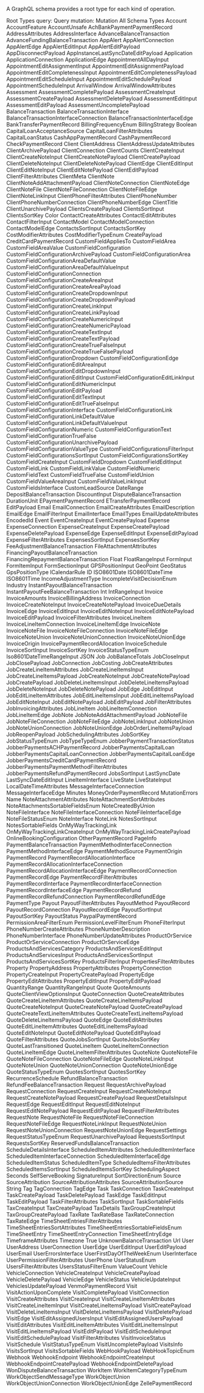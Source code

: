 A GraphQL schema provides a root type for each kind of operation.

Root Types
query: Query
mutation: Mutation
All Schema Types
Account
AccountFeature
AccountUnsafe
AchBankPaymentPaymentRecord
AddressAttributes
AddressInterface
AdvanceBalanceTransaction
AdvanceFundingBalanceTransaction
AppAlert
AppAlertConnection
AppAlertEdge
AppAlertEditInput
AppAlertEditPayload
AppDisconnectPayload
AppInstanceLastSyncDateEditPayload
Application
ApplicationConnection
ApplicationEdge
AppointmentAllDayInput
AppointmentEditAssignmentInput
AppointmentEditAssignmentPayload
AppointmentEditCompletenessInput
AppointmentEditCompletenessPayload
AppointmentEditScheduleInput
AppointmentEditSchedulePayload
AppointmentScheduleInput
ArrivalWindow
ArrivalWindowAttributes
Assessment
AssessmentCompletePayload
AssessmentCreateInput
AssessmentCreatePayload
AssessmentDeletePayload
AssessmentEditInput
AssessmentEditPayload
AssessmentUncompletePayload
BalanceTransaction
BalanceTransactionInterface
BalanceTransactionInterfaceConnection
BalanceTransactionInterfaceEdge
BankTransferPaymentRecord
BillingFrequencyEnum
BillingStrategy
Boolean
CapitalLoanAcceptanceSource
CapitalLoanFilterAttributes
CapitalLoanStatus
CashAppPaymentRecord
CashPaymentRecord
CheckPaymentRecord
Client
ClientAddress
ClientAddressUpdateAttributes
ClientArchivePayload
ClientConnection
ClientCounts
ClientCreateInput
ClientCreateNoteInput
ClientCreateNotePayload
ClientCreatePayload
ClientDeleteNoteInput
ClientDeleteNotePayload
ClientEdge
ClientEditInput
ClientEditNoteInput
ClientEditNotePayload
ClientEditPayload
ClientFilterAttributes
ClientMeta
ClientNote
ClientNoteAddAttachmentPayload
ClientNoteConnection
ClientNoteEdge
ClientNoteFile
ClientNoteFileConnection
ClientNoteFileEdge
ClientNoteLinkInput
ClientPhoneFilterAttributes
ClientPhoneNumber
ClientPhoneNumberConnection
ClientPhoneNumberEdge
ClientTitle
ClientUnarchivePayload
ClientsCreatePayload
ClientsSortInput
ClientsSortKey
Color
ContactCreateAttributes
ContactEditAttributes
ContactFilterInput
ContactModel
ContactModelConnection
ContactModelEdge
ContactsSortInput
ContactsSortKey
CostModifierAttributes
CostModifierTypeEnum
CreatePayload
CreditCardPaymentRecord
CustomFieldAppliesTo
CustomFieldArea
CustomFieldAreaValue
CustomFieldConfiguration
CustomFieldConfigurationArchivePayload
CustomFieldConfigurationArea
CustomFieldConfigurationAreaDefaultValue
CustomFieldConfigurationAreaDefaultValueInput
CustomFieldConfigurationConnection
CustomFieldConfigurationCreateAreaInput
CustomFieldConfigurationCreateAreaPayload
CustomFieldConfigurationCreateDropdownInput
CustomFieldConfigurationCreateDropdownPayload
CustomFieldConfigurationCreateLinkInput
CustomFieldConfigurationCreateLinkPayload
CustomFieldConfigurationCreateNumericInput
CustomFieldConfigurationCreateNumericPayload
CustomFieldConfigurationCreateTextInput
CustomFieldConfigurationCreateTextPayload
CustomFieldConfigurationCreateTrueFalseInput
CustomFieldConfigurationCreateTrueFalsePayload
CustomFieldConfigurationDropdown
CustomFieldConfigurationEdge
CustomFieldConfigurationEditAreaInput
CustomFieldConfigurationEditDropdownInput
CustomFieldConfigurationEditInput
CustomFieldConfigurationEditLinkInput
CustomFieldConfigurationEditNumericInput
CustomFieldConfigurationEditPayload
CustomFieldConfigurationEditTextInput
CustomFieldConfigurationEditTrueFalseInput
CustomFieldConfigurationInterface
CustomFieldConfigurationLink
CustomFieldConfigurationLinkDefaultValue
CustomFieldConfigurationLinkDefaultValueInput
CustomFieldConfigurationNumeric
CustomFieldConfigurationText
CustomFieldConfigurationTrueFalse
CustomFieldConfigurationUnarchivePayload
CustomFieldConfigurationValueType
CustomFieldConfigurationsFilterInput
CustomFieldConfigurationsSortInput
CustomFieldConfigurationsSortKey
CustomFieldCreateInput
CustomFieldDropdown
CustomFieldEditInput
CustomFieldLink
CustomFieldLinkValue
CustomFieldNumeric
CustomFieldText
CustomFieldTrueFalse
CustomFieldUnion
CustomFieldValueAreaInput
CustomFieldValueLinkInput
CustomFieldsInterface
CustomLeadSource
DateRange
DepositBalanceTransaction
DiscountInput
DisputeBalanceTransaction
DurationUnit
EPaymentPaymentRecord
ETransferPaymentRecord
EditPayload
Email
EmailConnection
EmailCreateAttributes
EmailDescription
EmailEdge
EmailFilterInput
EmailInterface
EmailTypes
EmailUpdateAttributes
EncodedId
Event
EventCreateInput
EventCreatePayload
Expense
ExpenseConnection
ExpenseCreateInput
ExpenseCreatePayload
ExpenseDeletePayload
ExpenseEdge
ExpenseEditInput
ExpenseEditPayload
ExpenseFilterAttributes
ExpensesSortInput
ExpensesSortKey
FeeAdjustmentBalanceTransaction
FileAttachmentAttributes
FinancingPayoutBalanceTransaction
FinancingRepaymentBalanceTransaction
Float
FloatRangeInput
FormInput
FormItemInput
FormSectionInput
GPSPositionInput
GeoPoint
GeoStatus
GpsPositionType
ICalendarRule
ID
ISO8601Date
ISO8601DateTime
ISO8601Time
IncomeAdjustmentType
IncompleteVisitDecisionEnum
Industry
InstantPayoutBalanceTransaction
InstantPayoutFeeBalanceTransaction
Int
IntRangeInput
Invoice
InvoiceAmounts
InvoiceBillingAddress
InvoiceConnection
InvoiceCreateNoteInput
InvoiceCreateNotePayload
InvoiceDueDetails
InvoiceEdge
InvoiceEditInput
InvoiceEditNoteInput
InvoiceEditNotePayload
InvoiceEditPayload
InvoiceFilterAttributes
InvoiceLineItem
InvoiceLineItemConnection
InvoiceLineItemEdge
InvoiceNote
InvoiceNoteFile
InvoiceNoteFileConnection
InvoiceNoteFileEdge
InvoiceNoteUnion
InvoiceNoteUnionConnection
InvoiceNoteUnionEdge
InvoiceOrigin
InvoicePaymentRecordAllocation
InvoiceSchedule
InvoiceSortInput
InvoiceSortKey
InvoiceStatusTypeEnum
Iso8601DateTimeRangeInput
JSON
Job
JobBalanceTotals
JobCloseInput
JobClosePayload
JobConnection
JobCosting
JobCreateAttributes
JobCreateLineItemAttributes
JobCreateLineItemsInput
JobCreateLineItemsPayload
JobCreateNoteInput
JobCreateNotePayload
JobCreatePayload
JobDeleteLineItemsInput
JobDeleteLineItemsPayload
JobDeleteNoteInput
JobDeleteNotePayload
JobEdge
JobEditInput
JobEditLineItemAttributes
JobEditLineItemsInput
JobEditLineItemsPayload
JobEditNoteInput
JobEditNotePayload
JobEditPayload
JobFilterAttributes
JobInvoicingAttributes
JobLineItem
JobLineItemConnection
JobLineItemEdge
JobNote
JobNoteAddAttachmentPayload
JobNoteFile
JobNoteFileConnection
JobNoteFileEdge
JobNoteLinkInput
JobNoteUnion
JobNoteUnionConnection
JobNoteUnionEdge
JobOrderLineItemsPayload
JobReopenPayload
JobSchedulingAttributes
JobSortKey
JobStatusTypeEnum
JobTypeTypeEnum
JobberPaymentTransactionStatus
JobberPaymentsACHPaymentRecord
JobberPaymentsCapitalLoan
JobberPaymentsCapitalLoanConnection
JobberPaymentsCapitalLoanEdge
JobberPaymentsCreditCardPaymentRecord
JobberPaymentsPaymentMethodFilterAttributes
JobberPaymentsRefundPaymentRecord
JobsSortInput
LastSyncDate
LastSyncDateEditInput
LineItemInterface
LiveState
LiveStateInput
LocalDateTimeAttributes
MessageInterfaceConnection
MessageInterfaceEdge
Minutes
MoneyOrderPaymentRecord
MutationErrors
Name
NoteAttachmentAttributes
NoteAttachmentSortAttributes
NoteAttachmentsSortableFieldsEnum
NoteCreatedByUnion
NoteFileInterface
NoteFileInterfaceConnection
NoteFileInterfaceEdge
NoteFileStatusEnum
NoteInterface
NoteLink
NotesSortInput
NotesSortableFields
OnMyWayTrackingLink
OnMyWayTrackingLinkCreateInput
OnMyWayTrackingLinkCreatePayload
OnlineBookingConfiguration
OtherPaymentRecord
PageInfo
PaymentBalanceTransaction
PaymentMethodInterfaceConnection
PaymentMethodInterfaceEdge
PaymentMethodSource
PaymentOrigin
PaymentRecord
PaymentRecordAllocationInterface
PaymentRecordAllocationInterfaceConnection
PaymentRecordAllocationInterfaceEdge
PaymentRecordConnection
PaymentRecordEdge
PaymentRecordFilterAttributes
PaymentRecordInterface
PaymentRecordInterfaceConnection
PaymentRecordInterfaceEdge
PaymentRecordRefund
PaymentRecordRefundConnection
PaymentRecordRefundEdge
PaymentType
Payout
PayoutFilterAttributes
PayoutMethod
PayoutRecord
PayoutRecordConnection
PayoutRecordEdge
PayoutSortInput
PayoutSortKey
PayoutStatus
PaypalPaymentRecord
PermissionAreaFilterEnum
PermissionLevelFilterEnum
PhoneFilterInput
PhoneNumberCreateAttributes
PhoneNumberDescription
PhoneNumberInterface
PhoneNumberUpdateAttributes
ProductOrService
ProductOrServiceConnection
ProductOrServiceEdge
ProductsAndServicesCategory
ProductsAndServicesEditInput
ProductsAndServicesInput
ProductsAndServicesSortInput
ProductsAndServicesSortKey
ProductsFilterInput
PropertiesFilterAttributes
Property
PropertyAddress
PropertyAttributes
PropertyConnection
PropertyCreateInput
PropertyCreatePayload
PropertyEdge
PropertyEditAttributes
PropertyEditInput
PropertyEditPayload
QuantityRange
QuantityRangeInput
Quote
QuoteAmounts
QuoteClientViewOptionsInput
QuoteConnection
QuoteCreateAttributes
QuoteCreateLineItemAttributes
QuoteCreateLineItemsPayload
QuoteCreateNoteInput
QuoteCreateNotePayload
QuoteCreatePayload
QuoteCreateTextLineItemAttributes
QuoteCreateTextLineItemsPayload
QuoteDeleteLineItemsPayload
QuoteEdge
QuoteEditAttributes
QuoteEditLineItemAttributes
QuoteEditLineItemsPayload
QuoteEditNoteInput
QuoteEditNotePayload
QuoteEditPayload
QuoteFilterAttributes
QuoteJobsSortInput
QuoteJobsSortKey
QuoteLastTransitioned
QuoteLineItem
QuoteLineItemConnection
QuoteLineItemEdge
QuoteLineItemFilterAttributes
QuoteNote
QuoteNoteFile
QuoteNoteFileConnection
QuoteNoteFileEdge
QuoteNoteLinkInput
QuoteNoteUnion
QuoteNoteUnionConnection
QuoteNoteUnionEdge
QuoteStatusTypeEnum
QuotesSortInput
QuotesSortKey
RecurrenceSchedule
RefundBalanceTransaction
RefundFeeBalanceTransaction
Request
RequestArchivePayload
RequestConnection
RequestCreateInput
RequestCreateNoteInput
RequestCreateNotePayload
RequestCreatePayload
RequestDetailsInput
RequestEdge
RequestEditInput
RequestEditNoteInput
RequestEditNotePayload
RequestEditPayload
RequestFilterAttributes
RequestNote
RequestNoteFile
RequestNoteFileConnection
RequestNoteFileEdge
RequestNoteLinkInput
RequestNoteUnion
RequestNoteUnionConnection
RequestNoteUnionEdge
RequestSettings
RequestStatusTypeEnum
RequestUnarchivePayload
RequestsSortInput
RequestsSortKey
ReservedFundsBalanceTransaction
ScheduleDetailsInterface
ScheduledItemAttributes
ScheduledItemInterface
ScheduledItemInterfaceConnection
ScheduledItemInterfaceEdge
ScheduledItemStatus
ScheduledItemType
ScheduledItemsFilterAttributes
ScheduledItemsSortInput
ScheduledItemsSortKey
SchedulingAspect
Seconds
SelfServeBooking
SignatureInput
SortDirectionEnum
Source
SourceAttribution
SourceAttributionAttributes
SourceAttributionSource
String
Tag
TagConnection
TagEdge
Task
TaskConnection
TaskCreateInput
TaskCreatePayload
TaskDeletePayload
TaskEdge
TaskEditInput
TaskEditPayload
TaskFilterAttributes
TaskSortInput
TaskSortableFields
TaxCreateInput
TaxCreatePayload
TaxDetails
TaxGroupCreateInput
TaxGroupCreatePayload
TaxRate
TaxRateBase
TaxRateConnection
TaxRateEdge
TimeSheetEntriesFilterAttributes
TimeSheetEntriesSortAttributes
TimeSheetEntriesSortableFieldsEnum
TimeSheetEntry
TimeSheetEntryConnection
TimeSheetEntryEdge
TimeframeAttributes
Timezone
True
UnknownBalanceTransaction
Url
User
UserAddress
UserConnection
UserEdge
UserEditInput
UserEditPayload
UserEmail
UserErrorsInterface
UserFirstDayOfTheWeekEnum
UserInterface
UserPermissionFilterAttributes
UserPhone
UserStatusEnum
UsersFilterAttributes
UsersStatusFilterEnum
ValueCount
Vehicle
VehicleConnection
VehicleCreateInput
VehicleCreatePayload
VehicleDeletePayload
VehicleEdge
VehicleStatus
VehicleUpdateInput
VehiclesUpdatePayload
VenmoPaymentRecord
Visit
VisitActionUponComplete
VisitCompletePayload
VisitConnection
VisitCreateAttributes
VisitCreateInput
VisitCreateLineItemAttributes
VisitCreateLineItemInput
VisitCreateLineItemsPayload
VisitCreatePayload
VisitDeleteLineItemsInput
VisitDeleteLineItemsPayload
VisitDeletePayload
VisitEdge
VisitEditAssignedUsersInput
VisitEditAssignedUsersPayload
VisitEditAttributes
VisitEditLineItemAttributes
VisitEditLineItemsInput
VisitEditLineItemsPayload
VisitEditPayload
VisitEditScheduleInput
VisitEditSchedulePayload
VisitFilterAttributes
VisitInvoiceStatus
VisitSchedule
VisitStatusTypeEnum
VisitUncompletePayload
VisitsInfo
VisitsSortInput
VisitsSortableFields
WebHookPayload
WebHookTopicEnum
Webhook
WebhookEndpoint
WebhookEndpointCreateInput
WebhookEndpointCreatePayload
WebhookEndpointDeletePayload
WonDisputeBalanceTransaction
WorkItem
WorkItemCategoryTypeEnum
WorkObjectSendMessageType
WorkObjectUnion
WorkObjectUnionConnection
WorkObjectUnionEdge
ZellePaymentRecord